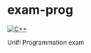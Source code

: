 # exam-prog

[![C++](https://img.shields.io/badge/-c++-black?logo=c%2B%2B&)](https://cplusplus.com)
<!--
[![C](https://img.shields.io/badge/-c-black?logo=c&)](https://en.wikipedia.org/wiki/C_(programming_language))
[![Python](https://img.shields.io/badge/-python-black?logo=python&)](https://python.org)
[![Java](https://img.shields.io/badge/-java-black?logo=java&)](https://java.com)
[![JavaScript](https://img.shields.io/badge/-javascript-black?logo=javascript&)](https://javascript.com)
[![HTML](https://img.shields.io/badge/-html-black?logo=html5&)](https://html.com)
[![CSS](https://img.shields.io/badge/-css-black?logo=css3&)](https://css.com)
[![PHP](https://img.shields.io/badge/-php-black?logo=php&)](https://php.com)
[![SQL](https://img.shields.io/badge/-sql-black?logo=sql&)](https://sql.com)
[![Bash](https://img.shields.io/badge/-bash-black?logo=gnu-bash&)](https://gnu-bash.com)
[![Markdown](https://img.shields.io/badge/-markdown-black?logo=markdown&)](https://markdown.com)
[![LaTeX](https://img.shields.io/badge/-latex-black?logo=latex&)](https://latex.com)
[![Git](https://img.shields.io/badge/-git-black?logo=git&)](https://git.com)
[![GitHub](https://img.shields.io/badge/-github-black?logo=github&)](https://github.com)
[![GitLab](https://img.shields.io/badge/-gitlab-black?logo=gitlab&)](https://gitlab.com)
[![BitBucket](https://img.shields.io/badge/-bitbucket-black?logo=bitbucket&)](https://bitbucket.com)
-->

 Unifi Programmation exam
